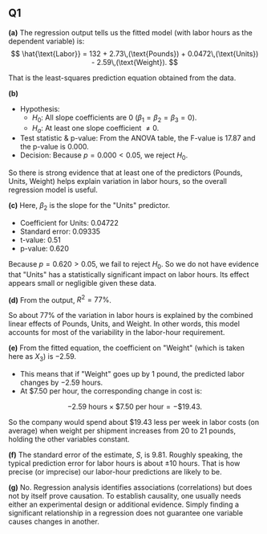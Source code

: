 ## Q1

**(a)**
The regression output tells us the fitted model (with labor hours as the dependent variable) is:
$$
\hat{\text{Labor}} = 132 + 2.73\,(\text{Pounds}) + 0.0472\,(\text{Units}) - 2.59\,(\text{Weight}).
$$

That is the least-squares prediction equation obtained from the data.

**(b)**
- Hypothesis:
  - $H_0$: All slope coefficients are 0 $(\beta_1 = \beta_2 = \beta_3 = 0)$.
  - $H_a$: At least one slope coefficient $\neq 0$.
- Test statistic & p-value: From the ANOVA table, the F-value is 17.87 and the p-value is 0.000.
- Decision: Because $p = 0.000 < 0.05$, we reject $H_0$.

So there is strong evidence that at least one of the predictors (Pounds, Units, Weight) helps explain variation in labor hours, so the overall regression model is useful.

**(c)**
Here, $\beta_2$ is the slope for the "Units" predictor.

- Coefficient for Units: 0.04722
- Standard error: 0.09335
- t-value: 0.51
- p-value: 0.620

Because $p = 0.620 > 0.05$, we fail to reject $H_0$. So we do not have evidence that "Units" has a statistically significant impact on labor hours. Its effect appears small or negligible given these data.

**(d)**
From the output, $R^2 = 77\%$.

So about 77% of the variation in labor hours is explained by the combined linear effects of Pounds, Units, and Weight. In other words, this model accounts for most of the variability in the labor-hour requirement.

**(e)**
From the fitted equation, the coefficient on "Weight" (which is taken here as $X_3$) is $-2.59$.

- This means that if "Weight" goes up by 1 pound, the predicted labor changes by $-2.59$ hours.
- At \$7.50 per hour, the corresponding change in cost is:

$$
-2.59 \text{ hours} \times \$7.50 \text{ per hour} = -\$19.43.
$$

So the company would spend about \$19.43 less per week in labor costs (on average) when weight per shipment increases from 20 to 21 pounds, holding the other variables constant.

**(f)**
The standard error of the estimate, $S$, is 9.81. Roughly speaking, the typical prediction error for labor hours is about $\pm 10$ hours. That is how precise (or imprecise) our labor-hour predictions are likely to be.

**(g)**
No. Regression analysis identifies associations (correlations) but does not by itself prove causation. To establish causality, one usually needs either an experimental design or additional evidence. Simply finding a significant relationship in a regression does not guarantee one variable causes changes in another.